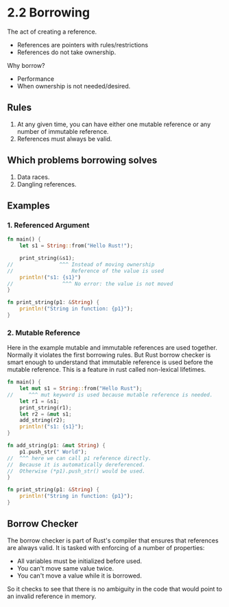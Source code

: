 # 2.2 Borrowing

The act of creating a reference.

- References are pointers with rules/restrictions
- References do not take ownership.

Why borrow?

- Performance
- When ownership is not needed/desired.

## Rules

1. At any given time, you can have either one mutable reference or any number of immutable reference.
2. References must always be valid.

## Which problems borrowing solves

1. Data races.
2. Dangling references.

## Examples

### 1. Referenced Argument

```rust
fn main() {
    let s1 = String::from("Hello Rust!");

    print_string(&s1);
//               ^^^ Instead of moving ownership
//                   Reference of the value is used
    println!("s1: {s1}")
//                ^^^ No error: the value is not moved
}

fn print_string(p1: &String) {
    println!("String in function: {p1}");
}
```

### 2. Mutable Reference

Here in the example mutable and immutable references are used together. Normally it violates the first borrowing rules. But Rust borrow checker is smart enough to understand that immutable reference is used before the mutable reference. This is a feature in rust called non-lexical lifetimes.

```rust
fn main() {
    let mut s1 = String::from("Hello Rust");
//     ^^^ mut keyword is used because mutable reference is needed.
    let r1 = &s1;
    print_string(r1);
    let r2 = &mut s1;
    add_string(r2);
    println!("s1: {s1}");
}

fn add_string(p1: &mut String) {
    p1.push_str(" World");
//  ^^^ here we can call p1 reference directly.
//  Because it is automatically dereferenced.
//  Otherwise (*p1).push_str() would be used.
}

fn print_string(p1: &String) {
    println!("String in function: {p1}");
}
```

## Borrow Checker

The borrow checker is part of Rust's compiler that ensures that references are always valid. It is tasked with enforcing of a number of properties:

- All variables must be initialized before used.
- You can't move same value twice.
- You can't move a value while it is borrowed.

So it checks to see that there is no ambiguity in the code that would point to an invalid reference in memory.
